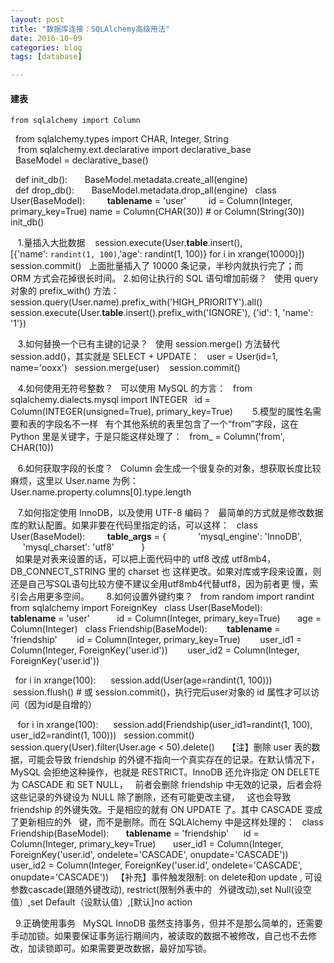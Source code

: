 ```yaml
---
layout: post
title: "数据库连接：SQLAlchemy高级用法"
date: 2016-10-09
categories: blog
tags: [database]

---
```



#### 建表
    from sqlalchemy import Column
    from sqlalchemy.types import CHAR, Integer, String  
    from sqlalchemy.ext.declarative import declarative_base   
    BaseModel = declarative_base()
    
    def init_db():
        BaseModel.metadata.create_all(engine)	
    def drop_db():
        BaseModel.metadata.drop_all(engine)
    class User(BaseModel):
          __tablename__ = 'user'
          id = Column(Integer, primary_key=True)
	   name = Column(CHAR(30)) # or Column(String(30))
    init_db()
    
    1.量插入大批数据
     session.execute(User.__table__.insert(),   
    [{'name': `randint(1, 100)`,'age': randint(1, 100)} for i in xrange(10000)])
    session.commit()
    上面批量插入了 10000 条记录，半秒内就执行完了；而 ORM 方式会花掉很长时间。
    2.如何让执行的 SQL 语句增加前缀？
    使用 query 对象的 prefix_with() 方法：
    session.query(User.name).prefix_with('HIGH_PRIORITY').all()
    session.execute(User.__table__.insert().prefix_with('IGNORE'), {'id': 1, 'name': '1'})

    3.如何替换一个已有主键的记录？
    使用 session.merge() 方法替代 session.add()，其实就是 SELECT + UPDATE：
    user = User(id=1, name='ooxx')
    session.merge(user)
    session.commit()
    
    4.如何使用无符号整数？
    可以使用 MySQL 的方言：
    from sqlalchemy.dialects.mysql import INTEGER
    id = Column(INTEGER(unsigned=True), primary_key=True)
    
    5.模型的属性名需要和表的字段名不一样
    有个其他系统的表里包含了一个“from”字段，这在 Python 里是关键字，于是只能这样处理了：
    from_ = Column('from', CHAR(10))
    
    6.如何获取字段的长度？
    Column 会生成一个很复杂的对象，想获取长度比较麻烦，这里以 User.name 为例：
    User.name.property.columns[0].type.length

    7.如何指定使用 InnoDB，以及使用 UTF-8 编码？
    最简单的方式就是修改数据库的默认配置。如果非要在代码里指定的话，可以这样：
    class User(BaseModel):
          __table_args__ = {
               'mysql_engine': 'InnoDB',
               'mysql_charset': 'utf8'
           }	   
    如果是对表来设置的话，可以把上面代码中的 utf8 改成 utf8mb4，DB_CONNECT_STRING 里的 charset 也
    这样更改。如果对库或字段来设置，则还是自己写SQL语句比较方便不建议全用utf8mb4代替utf8，因为前者更
    慢，索引会占用更多空间。
     
    8.如何设置外键约束？
    from random import randint
    from sqlalchemy import ForeignKey
    class User(BaseModel):
          __tablename__ = 'user'
          id = Column(Integer, primary_key=True)
          age = Column(Integer)
    class Friendship(BaseModel):
          __tablename__ = 'friendship'
          id = Column(Integer, primary_key=True)
          user_id1 = Column(Integer, ForeignKey('user.id'))
          user_id2 = Column(Integer, ForeignKey('user.id'))
	  
    for i in xrange(100):
       session.add(User(age=randint(1, 100)))
    session.flush() # 或 session.commit()，执行完后user对象的 id 属性才可以访问（因为id是自增的）
    
    for i in xrange(100):
       session.add(Friendship(user_id1=randint(1, 100), user_id2=randint(1, 100)))
    session.commit()
    session.query(User).filter(User.age < 50).delete()   
    【注】删除 user 表的数据，可能会导致 friendship 的外键不指向一个真实存在的记录。在默认情况下，
    MySQL 会拒绝这种操作，也就是 RESTRICT。InnoDB 还允许指定 ON DELETE 为 CASCADE 和 SET NULL，
    前者会删除 friendship 中无效的记录，后者会将这些记录的外键设为 NULL 除了删除，还有可能更改主键，
    这也会导致 friendship 的外键失效。于是相应的就有 ON UPDATE 了。其中 CASCADE 变成了更新相应的外
    键，而不是删除。而在 SQLAlchemy 中是这样处理的：
    class Friendship(BaseModel):
        __tablename__ = 'friendship'
        id = Column(Integer, primary_key=True)
        user_id1 = Column(Integer, ForeignKey('user.id', ondelete='CASCADE', onupdate='CASCADE'))
        user_id2 = Column(Integer, ForeignKey('user.id', ondelete='CASCADE', onupdate='CASCADE'))
    【补充】事件触发限制: on delete和on update , 可设参数cascade(跟随外键改动), restrict(限制外表中的
    外键改动),set Null(设空值）,set Default（设默认值）,[默认]no action
      
    9.正确使用事务
    MySQL InnoDB 虽然支持事务，但并不是那么简单的，还需要手动加锁。如果要保证事务运行期间内，被读取的数据不被修改，自己也不去修改，加读锁即可。如果需要更改数据，最好加写锁。
 
